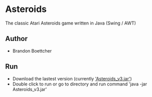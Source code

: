 # Asteroids
The classic Atari Asteroids game written in Java (Swing / AWT)

## Author
- Brandon Boettcher

## Run
- Download the lastest version (currently ['Asteroids_v3.jar'](https://github.com/boettcherb/Asteroids/raw/master/JARs/Asteroids_v3.jar))
- Double click to run or go to directory and run command 'java -jar Asteroids_v3.jar'
